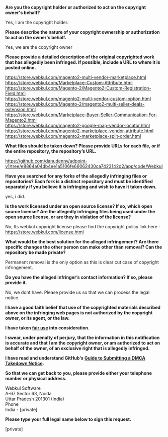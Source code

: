 **Are you the copyright holder or authorized to act on the copyright owner's behalf?**

Yes, I am the copyright holder.

**Please describe the nature of your copyright ownership or authorization to act on the owner's behalf.**

Yes, we are the copyright owner

**Please provide a detailed description of the original copyrighted work that has allegedly been infringed. If possible, include a URL to where it is posted online.**

https://store.webkul.com/magento2-multi-vendor-marketplace.html  
https://store.webkul.com/Marketplace-Custom-Attribute.html  
https://store.webkul.com/Magento-2/Magento2-Custom-Registration-Field.html  
https://store.webkul.com/magento2-multi-vendor-custom-option.html  
https://store.webkul.com/Magento-2/magento2-multi-seller-deals-extension.html  
https://store.webkul.com/Marketplace-Buyer-Seller-Communication-For-Magento2.html  
https://store.webkul.com/magento2-google-map-vendor-locator.html  
https://store.webkul.com/magento2-marketplace-vendor-attribute.html  
https://store.webkul.com/magento2-marketplace-split-order.html

**What files should be taken down? Please provide URLs for each file, or if the entire repository, the repository’s URL.**

https://github.com/danudenny/adpoint-v1/tree/e8864a04db4ee1a5106fe66062430ca7423142d2/app/code/Webkul

**Have you searched for any forks of the allegedly infringing files or repositories? Each fork is a distinct repository and must be identified separately if you believe it is infringing and wish to have it taken down.**

yes, i did.

**Is the work licensed under an open source license? If so, which open source license? Are the allegedly infringing files being used under the open source license, or are they in violation of the license?**

No, Its webkul copyright license please find the copyright policy link here - https://store.webkul.com/license.html

**What would be the best solution for the alleged infringement? Are there specific changes the other person can make other than removal? Can the repository be made private?**

Permanent removal is the only option as this is clear cut case of copyright infringement.

**Do you have the alleged infringer’s contact information? If so, please provide it.**

No, we dont have. Please provide us so that we can process the legal notice.

**I have a good faith belief that use of the copyrighted materials described above on the infringing web pages is not authorized by the copyright owner, or its agent, or the law.**

**I have taken <a href="https://www.lumendatabase.org/topics/22">fair use</a> into consideration.**

**I swear, under penalty of perjury, that the information in this notification is accurate and that I am the copyright owner, or am authorized to act on behalf of the owner, of an exclusive right that is allegedly infringed.**

**I have read and understand GitHub's <a href="https://docs.github.com/articles/guide-to-submitting-a-dmca-takedown-notice/">Guide to Submitting a DMCA Takedown Notice</a>.**

**So that we can get back to you, please provide either your telephone number or physical address.**

Webkul Software  
A-67 Sector 63, Noida  
Uttar Pradesh 201301 (India)  
Phone  
India - [private]

**Please type your full legal name below to sign this request.**

[private]
